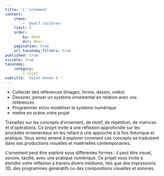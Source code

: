 ```yaml
---
title: 'L''ornement'
content:
    items:
        - '@self.children'
    limit: 5
    order:
        by: date
        dir: desc
    pagination: true
    url_taxonomy_filters: true
published: true
visible: true
taxonomy:
    category:
        - sujet
subtitle: 'Sujet Année 3 '
---
```


* Collecter des références (images, forme, dessin, vidéo)
* Dessiner, penser un système ornemental en relation avec vos références
* Programmer et/ou modéliser le système numérique
* mettre en scène votre projet

Travaillez sur les concepts d'ornement, de motif, de répétition, de matrices et d'opérations. Ce projet invite à une réflexion approfondie sur les procédés ornementaux en les reliant à une approche à la fois théorique et pratique. Vous serez amené à explorer comment ces concepts se traduisent dans ses productions visuelles et matérielles contemporaines.

L'ornement peut être exploré sous différentes formes : il peut être visuel, sonore, tactile, avec une pratique numérique. Ce projet vous invite à étendre votre réflexion à travers divers médiums, tels que des impressions 3D, des programmes génératifs ou des compositions visuelles et sonores.